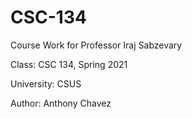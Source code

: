 # CSC-134
Course Work for Professor Iraj Sabzevary

Class: CSC 134, Spring 2021

University: CSUS

Author: Anthony Chavez
